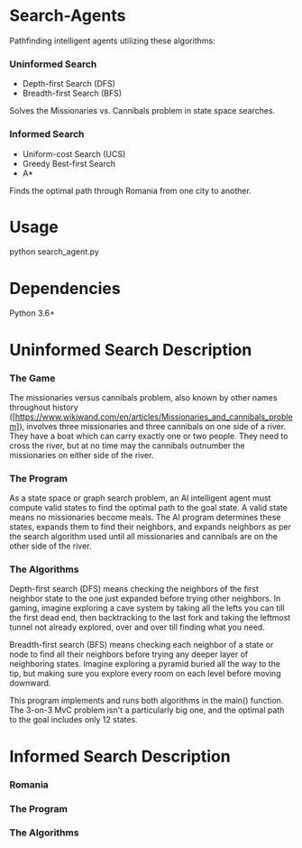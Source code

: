 # Search-Agents
Pathfinding intelligent agents utilizing these algorithms:

### Uninformed Search
- Depth-first Search (DFS)
- Breadth-first Search (BFS)

Solves the Missionaries vs. Cannibals problem in state space searches.

### Informed Search
- Uniform-cost Search (UCS)
- Greedy Best-first Search
- A*

Finds the optimal path through Romania from one city to another.

# Usage
python search_agent.py

# Dependencies
Python 3.6+

# Uninformed Search Description
### The Game
The missionaries versus cannibals problem, also known by other names throughout history ([https://www.wikiwand.com/en/articles/Missionaries_and_cannibals_problem]), involves three missionaries and three cannibals on one side of a river.  They have a boat which can carry exactly one or two people.  They need to cross the river, but at no time may the cannibals outnumber the missionaries on either side of the river.  

### The Program
As a state space or graph search problem, an AI intelligent agent must compute valid states to find the optimal path to the goal state.  A valid state means no missionaries become meals.  The AI program determines these states, expands them to find their neighbors, and expands neighbors as per the search algorithm used until all missionaries and cannibals are on the other side of the river.

### The Algorithms
Depth-first search (DFS) means checking the neighbors of the first neighbor state to the one just expanded before trying other neighbors.  In gaming, imagine exploring a cave system by taking all the lefts you can till the first dead end, then backtracking to the last fork and taking the leftmost tunnel not already explored, over and over till finding what you need.

Breadth-first search (BFS) means checking each neighbor of a state or node to find all their neighbors before trying any deeper layer of neighboring states.  Imagine exploring a pyramid buried all the way to the tip, but making sure you explore every room on each level before moving downward.

This program implements and runs both algorithms in the main() function.  The 3-on-3 MvC problem isn't a particularly big one, and the optimal path to the goal includes only 12 states.

# Informed Search Description
### Romania


### The Program


### The Algorithms

